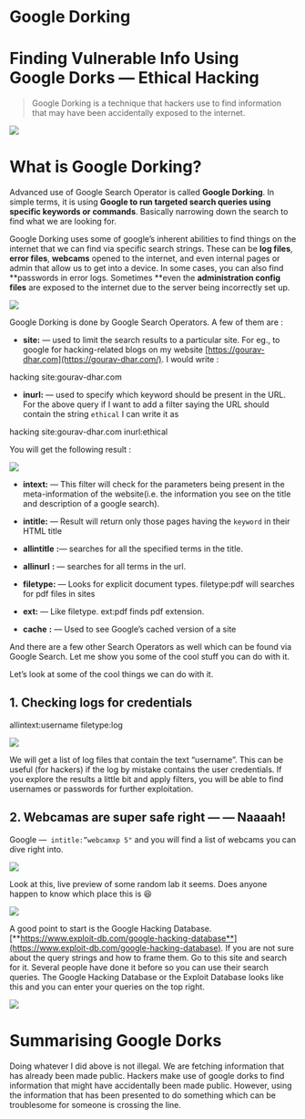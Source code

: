 # Google Dorking

# Finding Vulnerable Info Using Google Dorks — Ethical Hacking

> Google Dorking is a technique that hackers use to find information that may have been accidentally exposed to the internet.

![](https://miro.medium.com/max/1400/1*zA_nrmrKwrbQKOecCfUpkQ.jpeg)

# What is Google Dorking?

Advanced use of Google Search Operator is called **Google Dorking**. In simple terms, it is using **Google to run targeted search queries using specific keywords or commands**. Basically narrowing down the search to find what we are looking for.

Google Dorking uses some of google’s inherent abilities to find things on the internet that we can find via specific search strings. These can be **log files**, **error files**, **webcams** opened to the internet, and even internal pages or admin that allow us to get into a device. In some cases, you can also find **passwords in error logs. Sometimes **even the **administration config files** are exposed to the internet due to the server being incorrectly set up.

![](https://miro.medium.com/max/970/1*Y3XJ7jK5pwBKXAHj0SyEvQ.gif)

Google Dorking is done by Google Search Operators. A few of them are :

-   **site:<keyword>** — used to limit the search results to a particular site. For eg., to google for hacking-related blogs on my website [https://gourav-dhar.com](https://gourav-dhar.com/). I would write :

hacking site:gourav-dhar.com

-   **inurl:<keyword>** — used to specify which keyword should be present in the URL. For the above query if I want to add a filter saying the URL should contain the string `ethical` I can write it as

hacking site:gourav-dhar.com inurl:ethical

You will get the following result :

![](https://miro.medium.com/max/1400/1*89Xb2Yi5_oOyHZy848Ym5A.png)

-   **intext:<keyword>** — This filter will check for the parameters being present in the meta-information of the website(i.e. the information you see on the title and description of a google search).

-   **intitle:<keyword>** — Result will return only those pages having the `keyword` in their HTML title

-   **allintitle** **:<keyword>**— searches for all the specified terms in the title.

-   **allinurl** **:<keyword>** — searches for all terms in the url.

-   **filetype:<keyword>** — Looks for explicit document types. filetype:pdf will searches for pdf files in sites

-   **ext:<keyword>** — Like filetype. ext:pdf finds pdf extension.

-   **cache** **:<keyword>** — Used to see Google’s cached version of a site

And there are a few other Search Operators as well which can be found via Google Search. Let me show you some of the cool stuff you can do with it.

Let’s look at some of the cool things we can do with it.

## 1\. Checking logs for credentials

allintext:username filetype:log

![](https://miro.medium.com/max/1400/1*gDl2d8cszM2nbFXo1Q51HA.png)

We will get a list of log files that contain the text “username”. This can be useful (for hackers) if the log by mistake contains the user credentials. If you explore the results a little bit and apply filters, you will be able to find usernames or passwords for further exploitation.

## 2\. Webcamas are super safe right — — Naaaah!

Google —` intitle:”webcamxp 5"` and you will find a list of webcams you can dive right into.

![](https://miro.medium.com/max/1400/1*lbdWpUg3QO7kYQ9cULGesw.png)

Look at this, live preview of some random lab it seems. Does anyone happen to know which place this is 😆

![](https://miro.medium.com/max/1400/1*YjaXlqmXdZvdudoM1qotBQ.png)

A good point to start is the Google Hacking Database. [**https://www.exploit-db.com/google-hacking-database**](https://www.exploit-db.com/google-hacking-database). If you are not sure about the query strings and how to frame them. Go to this site and search for it. Several people have done it before so you can use their search queries. The Google Hacking Database or the Exploit Database looks like this and you can enter your queries on the top right.

![](https://miro.medium.com/max/1400/1*3Sw2QeNgh4glSlG26rZAag.png)

# Summarising Google Dorks

Doing whatever I did above is not illegal. We are fetching information that has already been made public. Hackers make use of google dorks to find information that might have accidentally been made public. However, using the information that has been presented to do something which can be troublesome for someone is crossing the line.
